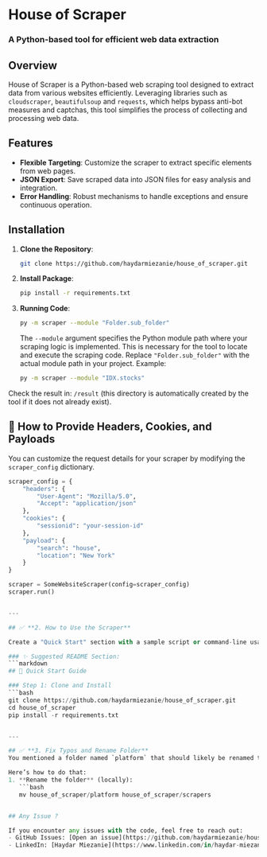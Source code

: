 # House of Scraper
### A Python-based tool for efficient web data extraction

## Overview
House of Scraper is a Python-based web scraping tool designed to extract data from various websites efficiently. Leveraging libraries such as `cloudscraper`, `beautifulsoup` and `requests`, which helps bypass anti-bot measures and captchas, this tool simplifies the process of collecting and processing web data.

## Features

- **Flexible Targeting**: Customize the scraper to extract specific elements from web pages.
- **JSON Export**: Save scraped data into JSON files for easy analysis and integration.
- **Error Handling**: Robust mechanisms to handle exceptions and ensure continuous operation.

## Installation

1. **Clone the Repository**:
   ```bash
   git clone https://github.com/haydarmiezanie/house_of_scraper.git
2. **Install Package**:
   ```bash
   pip install -r requirements.txt
3. **Running Code**:
   ```bash
   py -m scraper --module "Folder.sub_folder"
   ```
   The `--module` argument specifies the Python module path where your scraping logic is implemented. This is necessary for the tool to locate and execute the scraping code. Replace `"Folder.sub_folder"` with the actual module path in your project.
   Example:
   ```bash
   py -m scraper --module "IDX.stocks"
   ```
Check the result in: `/result` (this directory is automatically created by the tool if it does not already exist).

   ## 🔧 How to Provide Headers, Cookies, and Payloads

You can customize the request details for your scraper by modifying the `scraper_config` dictionary.

```python
scraper_config = {
    "headers": {
        "User-Agent": "Mozilla/5.0",
        "Accept": "application/json"
    },
    "cookies": {
        "sessionid": "your-session-id"
    },
    "payload": {
        "search": "house",
        "location": "New York"
    }
}

scraper = SomeWebsiteScraper(config=scraper_config)
scraper.run()


---

## ✅ **2. How to Use the Scraper**

Create a "Quick Start" section with a sample script or command-line usage:

### ✨ Suggested README Section:
```markdown
## 🚀 Quick Start Guide

### Step 1: Clone and Install
```bash
git clone https://github.com/haydarmiezanie/house_of_scraper.git
cd house_of_scraper
pip install -r requirements.txt


---

## ✅ **3. Fix Typos and Rename Folder**
You mentioned a folder named `platform` that should likely be renamed to `module` or `scrapers`.

Here’s how to do that:
1. **Rename the folder** (locally):
   ```bash
   mv house_of_scraper/platform house_of_scraper/scrapers


## Any Issue ?

If you encounter any issues with the code, feel free to reach out:
- GitHub Issues: [Open an issue](https://github.com/haydarmiezanie/house_of_scraper/issues)
- LinkedIn: [Haydar Miezanie](https://www.linkedin.com/in/haydar-miezanie-abdul-jamil-916302162/)
